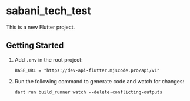 
# sabani_tech_test

This is a new Flutter project.

## Getting Started

1. Add `.env` in the root project:

   ```
   BASE_URL = "https://dev-api-flutter.mjscode.pro/api/v1"
   ```

2. Run the following command to generate code and watch for changes:

   ```
   dart run build_runner watch --delete-conflicting-outputs
   ```
